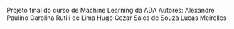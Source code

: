 Projeto final do curso de Machine Learning da ADA
Autores:
Alexandre Paulino
Carolina Rutili de Lima
Hugo Cezar Sales de Souza
Lucas Meirelles

